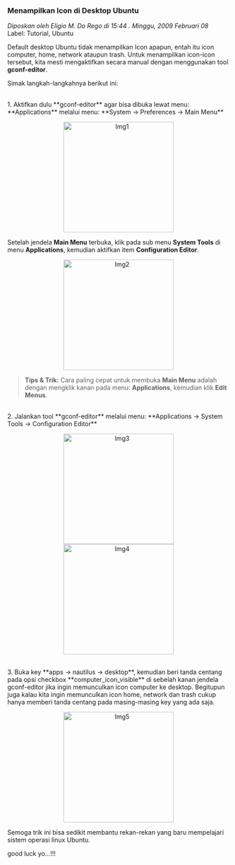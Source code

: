 ### **Menampilkan Icon di Desktop Ubuntu**
_Diposkan oleh Eligio M. Do Rego di 15:44 . Minggu, 2009 Februari 08_
<br>
Label: Tutorial, Ubuntu

Default desktop Ubuntu tidak menampilkan Icon apapun, entah itu icon computer, home, network ataupun trash. Untuk menampilkan icon-icon tersebut, kita mesti mengaktifkan secara manual dengan menggunakan tool **gconf-editor**.

Simak langkah-langkahnya berikut ini:

<br>
1. Aktifkan dulu **gconf-editor** agar bisa dibuka lewat menu: **Applications** melalui menu: **System -> Preferences -> Main Menu**
<p align="center">
    <img src="./posts/2009-02-08-menampilkan-icon-di-desktop-ubuntu/snapshot+0.png" height="250px" alt="Img1">
</p> 

Setelah jendela **Main Menu** terbuka, klik pada sub menu **System Tools** di menu **Applications**, kemudian aktifkan item **Configuration Editor**.
<p align="center">
    <img src="./posts/2009-02-08-menampilkan-icon-di-desktop-ubuntu/snapshot+2.png" height="250px" alt="Img2">
</p> 


> **Tips & Trik:**
Cara paling cepat untuk membuka **Main Menu** adalah dengan mengklik kanan pada menu: **Applications**, kemudian klik **Edit Menus**.

<br>
2. Jalankan tool **gconf-editor** melalui menu: **Applications -> System Tools -> Configuration Editor**
<p align="center">
    <img src="./posts/2009-02-08-menampilkan-icon-di-desktop-ubuntu/snapshot+3.png" height="250px" alt="Img3">
    <br>
    <img src="./posts/2009-02-08-menampilkan-icon-di-desktop-ubuntu/snapshot+4.png" height="250px" alt="Img4">
</p> 


<br>
3. Buka key **apps -> nautilus -> desktop**, kemudian beri tanda centang pada opsi checkbox **computer_icon_visible** di sebelah kanan jendela gconf-editor jika ingin memunculkan icon computer ke desktop. Begitupun juga kalau kita ingin memunculkan icon home, network dan trash cukup hanya memberi tanda centang pada masing-masing key yang ada saja.
<p align="center">
    <img src="./posts/2009-02-08-menampilkan-icon-di-desktop-ubuntu/Gconf-editor.png" height="250px" alt="Img5">
</p> 

Semoga trik ini bisa sedikit membantu rekan-rekan yang baru mempelajari sistem operasi linux Ubuntu.

good luck yo...!!!